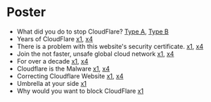 # Poster


- What did you do to stop CloudFlare? [Type A](typeA.jpg), [Type B](typeB.jpg)
- Years of CloudFlare [x1](cfyears.jpg), [x4](cfyears_x4.jpg)
- There is a problem with this website's security certificate. [x1](insecure.jpg), [x4](insecure_x4.jpg)
- Join the not faster, unsafe global cloud network [x1](nocloudflarejoin.jpg), [x4](nocloudflarejoin_x4.jpg)
- For over a decade [x1](foroveradecade.jpg), [x4](foroveradecade_x4.jpg)
- Cloudflare is the Malware [x1](cfmalware.jpg), [x4](cfmalware_x4.jpg)
- Correcting Cloudflare Website [x1](correcting_cloudflare_website.jpg), [x4](correcting_cloudflare_website_x4.jpg)
- Umbrella at your side [x1](star_ombrelo.png)
- Why would you want to block CloudFlare [x1](why_would_you_want_to_block_cloudflare.png)
